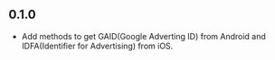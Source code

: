 ## 0.1.0

* Add methods to get GAID(Google Adverting ID) from Android and IDFA(Identifier for Advertising) from iOS.

